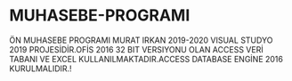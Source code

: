 # MUHASEBE-PROGRAMI
ÖN MUHASEBE PROGRAMI
MURAT IRKAN 2019-2020
VISUAL STUDYO 2019 PROJESİDİR.OFİS 2016 32 BIT VERSIYONU OLAN ACCESS VERİ TABANI VE EXCEL KULLANILMAKTADIR.ACCESS DATABASE ENGİNE 2016 
KURULMALIDIR.!
